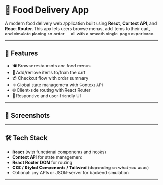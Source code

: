 # 🍔 Food Delivery App

A modern food delivery web application built using **React**, **Context API**, and **React Router**. This app lets users browse menus, add items to their cart, and simulate placing an order — all with a smooth single-page experience.

---

## 🚀 Features

- 🍽️ Browse restaurants and food menus
- 🛒 Add/remove items to/from the cart
- 💳 Checkout flow with order summary
- ⚛️ Global state management with Context API
- 🌐 Client-side routing with React Router
- 🎨 Responsive and user-friendly UI

---

## 📸 Screenshots

<!-- You can add screenshots here later -->
<!-- ![Screenshot](path-to-screenshot.png) -->

---

## 🛠️ Tech Stack

- **React** (with functional components and hooks)
- **Context API** for state management
- **React Router DOM** for routing
- **CSS / Styled Components / Tailwind** (depending on what you used)
- Optional: any APIs or JSON-server for backend simulation

---


